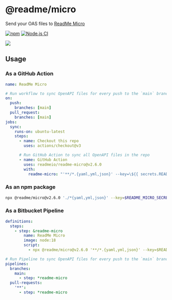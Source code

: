 # @readme/micro

Send your OAS files to [ReadMe Micro](https://micro.readme.com/)

[![npm](https://img.shields.io/npm/v/@readme/micro)](https://npm.im/@readme/micro) [![Node.js CI](https://github.com/readmeio/readme-micro/actions/workflows/ci.yaml/badge.svg)](https://github.com/readmeio/readme-micro/actions/workflows/ci.yaml)

[![](https://d3vv6lp55qjaqc.cloudfront.net/items/1M3C3j0I0s0j3T362344/Untitled-2.png)](https://readme.io)

## Usage

### As a GitHub Action

```yaml
name: ReadMe Micro

# Run workflow to sync OpenAPI files for every push to the `main` branch
on:
  push:
    branches: [main]
  pull_request:
    branches: [main]
jobs:
  sync:
    runs-on: ubuntu-latest
    steps:
      - name: Checkout this repo
        uses: actions/checkout@v3

      # Run GitHub Action to sync all OpenAPI files in the repo
      - name: GitHub Action
        uses: readmeio/readme-micro@v2.6.0
        with:
          readme-micro: "'**/*.{yaml,yml,json}' --key=\${{ secrets.README_MICRO_SECRET }}"
```

### As an npm package

```sh
npx @readme/micro@v2.6.0 './*{yaml,yml,json}' --key=$README_MICRO_SECRET
```

### As a Bitbucket Pipeline

```yaml
definitions:
  steps:
    - step: &readme-micro
        name: ReadMe Micro
        image: node:18
        script:
          - npx @readme/micro@v2.6.0 '**/*.{yaml,yml,json}' --key=$README_MICRO_SECRET

# Run Pipeline to sync OpenAPI files for every push to the `main` branch
pipelines:
  branches:
    main:
      - step: *readme-micro
  pull-requests:
    '**':
      - step: *readme-micro
```
